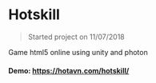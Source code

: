 # Hotskill
> Started project on 11/07/2018

Game html5 online using unity and photon

#### Demo: https://hotavn.com/hotskill/
